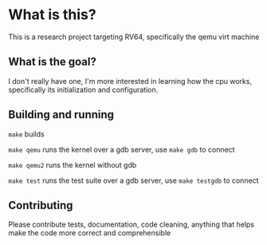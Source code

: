 # What is this?

This is a research project targeting RV64, specifically the qemu virt machine

## What is the goal?

I don't really have one, I'm more interested in learning how the cpu works, specifically its initialization and configuration.

## Building and running

`make` builds

`make qemu` runs the kernel over a gdb server, use `make gdb` to connect

`make qemu2` runs the kernel without gdb

`make test` runs the test suite over a gdb server, use `make testgdb` to connect


## Contributing

Please contribute tests, documentation, code cleaning, anything that helps make the code more correct and comprehensible
